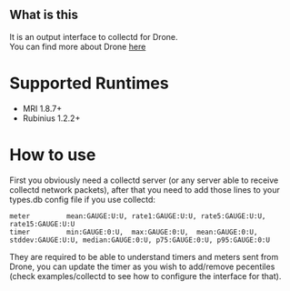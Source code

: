 ## What is this

It is an output interface to collectd for Drone.<br/>
You can find more about Drone [here](https://github.com/schmurfy/drone)

# Supported Runtimes

- MRI 1.8.7+
- Rubinius 1.2.2+


# How to use

First you obviously need a collectd server (or any server able to receive collectd network packets),
after that you need to add those lines to your types.db config file if you use collectd:

    meter         mean:GAUGE:U:U, rate1:GAUGE:U:U, rate5:GAUGE:U:U, rate15:GAUGE:U:U
    timer         min:GAUGE:0:U,  max:GAUGE:0:U,  mean:GAUGE:0:U, stddev:GAUGE:U:U, median:GAUGE:0:U, p75:GAUGE:0:U, p95:GAUGE:0:U

They are required to be able to understand timers and meters sent from Drone, you can update the timer
as you wish to add/remove pecentiles (check examples/collectd to see how to configure the interface for that).



